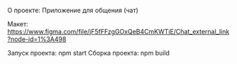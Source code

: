 О проекте: Приложение для общения (чат)

Макет: https://www.figma.com/file/jF5fFFzgGOxQeB4CmKWTiE/Chat_external_link?node-id=1%3A498

Запуск проекта: npm start
Сборка проекта: npm build